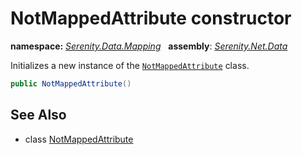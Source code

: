 # NotMappedAttribute constructor
**namespace:** *[Serenity.Data.Mapping](../../README.md#serenity.data.mapping-namespace)*   **assembly**: *[Serenity.Net.Data](../../README.md)*

Initializes a new instance of the [`NotMappedAttribute`](../NotMappedAttribute.md) class.

```csharp
public NotMappedAttribute()
```

## See Also

* class [NotMappedAttribute](../NotMappedAttribute.md)
